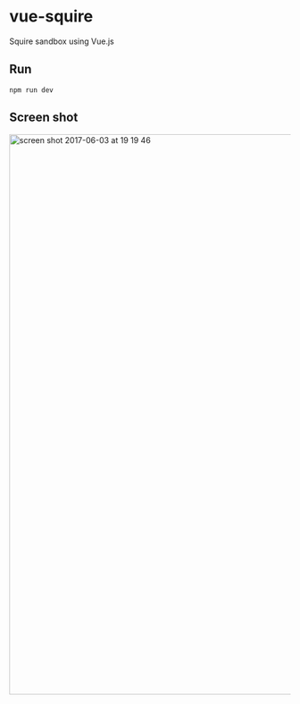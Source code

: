 # vue-squire

Squire sandbox using Vue.js


## Run

```
npm run dev
```


## Screen shot

<img width="1002" alt="screen shot 2017-06-03 at 19 19 46" src="https://cloud.githubusercontent.com/assets/181991/26752722/ad6a0976-4891-11e7-81f4-a830c3c21dbf.png">
